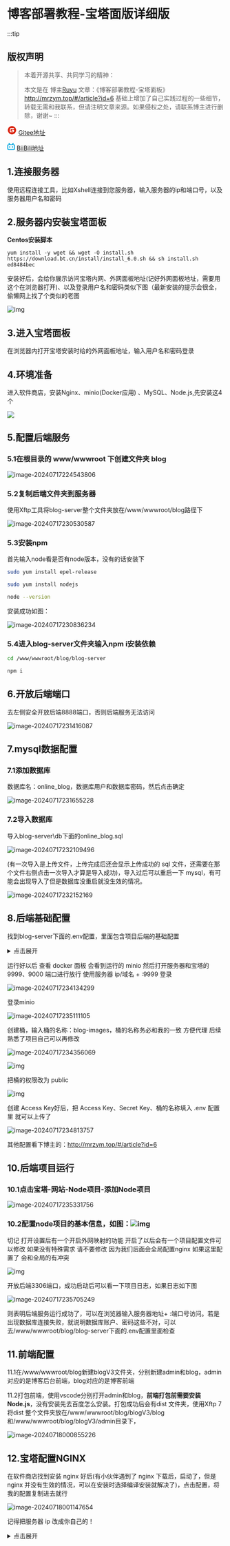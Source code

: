 <!-- ---
id: xiaoblog
title: 小张的个人博客
slug: /blog/xiao-zhangs-blog
date: 2024-08-14
authors: xxx
description: 这是一个示例文档。
tags: [随笔, code, backup]
keywords: [随笔, code, backup]
2
--- -->

# 博客部署教程-宝塔面版详细版

:::tip
## 版权声明[](https://wiki.onedayxyy.cn/blog#版权声明)

> 本着开源共享、共同学习的精神：
>
> 本文是在 博主[Ruyu](http://mrzym.top/) 文章：《博客部署教程-宝塔面板》http://mrzym.top/#/article?id=6 基础上增加了自己实践过程的一些细节，转载无需和我联系，但请注明文章来源。如果侵权之处，请联系博主进行删除，谢谢~
:::

<svg t="1716800756587" class="icon" viewBox="0 0 1024 1024" version="1.1" xmlns="http://www.w3.org/2000/svg" p-id="3176" width="22" height="22"><path d="M512 960c-246.4 0-448-201.6-448-448s201.6-448 448-448 448 201.6 448 448-201.6 448-448 448z" fill="#D81E06" p-id="3177"></path><path d="M721.664 467.968h-235.52a22.272 22.272 0 0 0-20.736 20.736v51.776c0 10.368 10.368 20.736 20.736 20.736H628.48c10.368 0 20.736 10.304 20.736 20.672v10.368c0 33.664-28.48 62.08-62.144 62.08H392.896a22.272 22.272 0 0 1-20.672-20.672V436.928c0-33.664 28.48-62.08 62.08-62.08h287.36a22.272 22.272 0 0 0 20.736-20.736v-51.84a22.272 22.272 0 0 0-20.736-20.672h-287.36A152.96 152.96 0 0 0 281.6 434.368v287.36c0 10.304 10.368 20.672 20.736 20.672h302.848c75.072 0 137.216-62.08 137.216-137.216v-116.48a22.272 22.272 0 0 0-20.736-20.736z" fill="#FFFFFF" p-id="3178"></path></svg> [Gitee地址](https://gitee.com/mrzym/stable-version-of-blog)

<svg t="1676025513460" class="icon" viewBox="0 0 1129 1024" version="1.1" xmlns="http://www.w3.org/2000/svg" p-id="2745" width="18" height="18"><path d="M234.909 9.656a80.468 80.468 0 0 1 68.398 0 167.374 167.374 0 0 1 41.843 30.578l160.937 140.82h115.07l160.936-140.82a168.983 168.983 0 0 1 41.843-30.578A80.468 80.468 0 0 1 930.96 76.445a80.468 80.468 0 0 1-17.703 53.914 449.818 449.818 0 0 1-35.406 32.187 232.553 232.553 0 0 1-22.531 18.508h100.585a170.593 170.593 0 0 1 118.289 53.109 171.397 171.397 0 0 1 53.914 118.288v462.693a325.897 325.897 0 0 1-4.024 70.007 178.64 178.64 0 0 1-80.468 112.656 173.007 173.007 0 0 1-92.539 25.75h-738.7a341.186 341.186 0 0 1-72.421-4.024A177.835 177.835 0 0 1 28.91 939.065a172.202 172.202 0 0 1-27.36-92.539V388.662a360.498 360.498 0 0 1 0-66.789A177.03 177.03 0 0 1 162.487 178.64h105.414c-16.899-12.07-31.383-26.555-46.672-39.43a80.468 80.468 0 0 1-25.75-65.984 80.468 80.468 0 0 1 39.43-63.57M216.4 321.873a80.468 80.468 0 0 0-63.57 57.937 108.632 108.632 0 0 0 0 30.578v380.615a80.468 80.468 0 0 0 55.523 80.469 106.218 106.218 0 0 0 34.601 5.632h654.208a80.468 80.468 0 0 0 76.444-47.476 112.656 112.656 0 0 0 8.047-53.109v-354.06a135.187 135.187 0 0 0 0-38.625 80.468 80.468 0 0 0-52.304-54.719 129.554 129.554 0 0 0-49.89-7.242H254.22a268.764 268.764 0 0 0-37.82 0z m0 0" fill="#20B0E3" p-id="2746"></path><path d="M348.369 447.404a80.468 80.468 0 0 1 55.523 18.507 80.468 80.468 0 0 1 28.164 59.547v80.468a80.468 80.468 0 0 1-16.094 51.5 80.468 80.468 0 0 1-131.968-9.656 104.609 104.609 0 0 1-10.46-54.719v-80.468a80.468 80.468 0 0 1 70.007-67.593z m416.02 0a80.468 80.468 0 0 1 86.102 75.64v80.468a94.148 94.148 0 0 1-12.07 53.11 80.468 80.468 0 0 1-132.773 0 95.757 95.757 0 0 1-12.875-57.133V519.02a80.468 80.468 0 0 1 70.007-70.812z m0 0" fill="#20B0E3" p-id="2747"></path></svg> [BiiBili地址](https://space.bilibili.com/419858932?spm_id_from=333.1007.0.0)

## 1.连接服务器

使用远程连接工具，比如Xshell连接到您服务器，输入服务器的ip和端口号，以及服务器用户名和密码

## 2.服务器内安装宝塔面板

**Centos安装脚本**

```shell
yum install -y wget && wget -O install.sh https://download.bt.cn/install/install_6.0.sh && sh install.sh ed8484bec
```

安装好后，会给你展示访问宝塔内网、外网面板地址(记好外网面板地址，需要用这个在浏览器打开)、以及登录用户名和密码类似下图（最新安装的提示会很全，偷懒网上找了个类似的老图

![img](http://img.mrzym.top/Fvo6Ml5xmLepLTPm9B7Ep4jS39cw)

## 3.进入宝塔面板

在浏览器内打开宝塔安装时给的外网面板地址，输入用户名和密码登录

## 4.环境准备

进入软件商店，安装Nginx、minio(Docker应用) 、MySQL、Node.js,先安装这4个

![](https://ice.frostsky.com/2024/08/05/3abd5c2b5e70f7698ee72fd501e5d5b3.png)

## 5.配置后端服务

### 5.1在根目录的 www/wwwroot 下创建文件夹 blog

![image-20240717224543806](https://ice.frostsky.com/2024/08/05/921aefde711c810ab433bfdc50e9d280.png)

### 5.2复制后端文件夹到服务器

使用Xftp工具将blog-server整个文件夹放在/www/wwwroot/blog路径下

![image-20240717230530587](https://ice.frostsky.com/2024/08/05/1887af1ef9c30e6970ce188074af4c8f.png)

### 5.3安装npm

首先输入node看是否有node版本，没有的话安装下

```sh
sudo yum install epel-release 

sudo yum install nodejs 

node --version
```

安装成功如图：

![image-20240717230836234](https://ice.frostsky.com/2024/08/05/c3782d21a5188bd57783b5948c52389f.png)



### 5.4进入blog-server文件夹输入npm i安装依赖

```sh
cd /www/wwwroot/blog/blog-server
```

```sh
npm i
```

## 6.开放后端端口

去左侧安全开放后端8888端口，否则后端服务无法访问

![image-20240717231416087](https://ice.frostsky.com/2024/08/05/7ae3f796628b89c1fc0342e703ba3241.png)

## 7.mysql数据配置

### 7.1添加数据库

数据库名：online_blog，数据库用户和数据库密码，然后点击确定

![image-20240717231655228](https://ice.frostsky.com/2024/08/05/77b7f87c256815ef8ce56aa2352f504e.png)

### 7.2导入数据库

导入blog-server\db下面的online_blog.sql

![image-20240717232109496](https://ice.frostsky.com/2024/08/05/93f3b2e69fba7a993e090fb8527cc128.png)

(有一次导入是上传文件，上传完成后还会显示上传成功的 sql 文件，还需要在那个文件右侧点击一次导入才算是导入成功)，导入过后可以重启一下 mysql，有可能会出现导入了但是数据库没重启就没生效的情况。

![image-20240717232152169](https://ice.frostsky.com/2024/08/05/5d6dab8f9b1d3ee817519e5e6864fe71.png)

## 8.后端基础配置

找到blog-server下面的.env配置，里面包含项目后端的基础配置
<details >
  <summary>点击展开</summary>
```java
# node项目启动端口号
APP_PORT = 8888
# 数据库地址
MYSQL_HOST = 您的服务器ip
# 数据库端口号
MYSQL_PORT = 3306
# 数据库连接名
MYSQL_USER = online_blog
# 数据库密码
MYSQL_PASSWORD = 您创建数据库的密码，可以在宝塔数据库面板看到
# 数据库名称
MYSQL_DB = online_blog
# 超级管理员密码 超级管理员账户默认是admin 密码在这里自定义，然后通过管理员给你自己角色来获得修改权限
ADMIN_PASSWORD = ''

# 七牛云 AK
ACCESSKEY = ''
# 七牛云 SK
SECRETKEY = ''
# 七牛云存储空间名称
BUCKET = ''

# minio config 需要使用minio的就配置一下
# minio AK
MINIO_ACCESSKEY = ''

# minio SK
MINIO_SECRETKEY = ''

# minio bucket(也就是minio桶的名称)
MINIO_BUCKET = 'blog-images'

# minio服务地址，直接写服务器地址，或者是网址就行，比如我的是admin.seasir.top，不能带http://或者是https:// minio 会自动带
MINIO_PATH = 'admin.seasir.top'

# 本地:local   七牛云:qiniu   在线云服务器：online    minio服务器：minio
UPLOADTYPE = 'minio'

# 服务器地址 用于拼接图片显示 可以使用七牛云测试域名 前面请带上http://或者https://根据实际情况带上
# 本地就是 'http://127.0.0.1:8888/' 像使用了七牛云绑定了自己的二级域名 博主的图片域名 'http://img.mrzym.top/'
# 具体如何设置二级域名 可以百度 七牛云文档也有教程 如果嫌麻烦 可以使用minio 只需要在自己的服务器上装一个就行 请看博客部署教程
BASEURL = 'http://www.seasir.top'

# JWT密钥
JWT_SECRET = blog
```
</details>

## 9.配置文件上传方式

文件上传推荐先使用 minio 上传，上传模式选择 minio

minio 安装方式：首先下载 docker 在软件安装面板搜来装就行。如果装不了就在安装面板选择使用命令行的方式安装

在宝塔里打开终端或者xshell终端执行下载 minio 的操作，然后使用 docker 运行 minio

<details >
  <summary>点击展开</summary>
```dockerfile
// 1、安装minio
docker pull minio/minio
// 2、运行 minio
// docker 运行minio 修改下面的user 和 password 那个就是minio登录账户密码 可以改成自己记得住的
docker run --name minio \
-p 9000:9000 \
-p 9999:9999 \
-d --restart=always \
-e "MINIO_ROOT_USER=minio" \
-e "MINIO_ROOT_PASSWORD=minio@123" \
-v /home/minio/data:/data \
-v /home/minio/config:/root/.minio \
minio/minio server /data \
--console-address '0.0.0.0:9999'
```
</details>

运行好以后 查看 docker 面板 会看到运行的 minio 然后打开服务器和宝塔的 9999、9000 端口进行放行 使用服务器 ip/域名 + :9999 登录

![image-20240717234134299](https://ice.frostsky.com/2024/08/05/510c2dfc863e6b72a2657bd62e20f95b.png)

登录minio

![image-20240717235111105](https://ice.frostsky.com/2024/08/05/14492b01c28ff87ba488c79f56af683b.png)

创建桶，输入桶的名称：blog-images，桶的名称务必和我的一致 方便代理 后续熟悉了项目自己可以再修改

![image-20240717234356069](https://ice.frostsky.com/2024/08/05/37981ea233fe07637b5ef2d2640e370c.png)

![img](http://mrzym.top/blog-images/GpoBaNhKRrSx)

把桶的权限改为 public

![img](http://mrzym.top/blog-images/wCePuROQCRvf)

创建 Access Key好后，把 Access Key、Secret Key、桶的名称填入 .env 配置里 就可以上传了

![image-20240717234813757](https://ice.frostsky.com/2024/08/05/e4172c6e0bbeab0e288859d37cc887f6.png)

其他配置看下博主的：http://mrzym.top/#/article?id=6

## 10.后端项目运行

### 10.1点击宝塔-网站-Node项目-添加Node项目

![image-20240717235331756](https://ice.frostsky.com/2024/08/05/606659e6091bd2db214d5ad9e4ce8518.png)

### 10.2配置node项目的基本信息，如图：![img](http://mrzym.top/blog-images/bPfmRfIXxjej)

切记 打开设置后有一个开启外网映射的功能 开启了以后会有一个项目配置文件可以修改 如果没有特殊需求 请不要修改 因为我们后面会全局配置nginx 如果这里配置了 会和全局的有冲突

![img](http://mrzym.top/blog-images/wyeBASGdgRWi)

开放后端3306端口，成功启动后可以看一下项目日志，如果日志如下图

![image-20240717235705249](https://ice.frostsky.com/2024/08/05/8735d0523c06286da7df77bab18a07b2.png)

则表明后端服务运行成功了，可以在浏览器输入服务器地址+ :端口号访问。若是出现数据库连接失败，就说明数据库账户、密码这些不对，可以去/www/wwwroot/blog/blog-server下面的.env配置里面检查

## 11.前端配置

11.1在/www/wwwroot/blog新建blogV3文件夹，分别新建admin和blog，admin对应的是博客后台前端，blog对应的是博客前端

11.2打包前端，使用vscode分别打开admin和blog，**前端打包前需要安装Node.js**，没有安装先去百度怎么安装。打包成功后会有dist 文件夹，使用Xftp 7将dist 整个文件夹放在/www/wwwroot/blog/blogV3/blog和/www/wwwroot/blog/blogV3/admin目录下，

![image-20240718000855226](https://ice.frostsky.com/2024/08/05/171cfcbd36272c3c4f7feae8735e47af.png)

## 12.宝塔配置NGINX

在软件商店找到安装 nginx 好后(有小伙伴遇到了 nginx 下载后，启动了，但是 nginx 并没有生效的情况，可以在安装时选择编译安装就解决了)，点击配置，将我的配置复制进去就行

![image-20240718001147654](https://ice.frostsky.com/2024/08/05/a1d1b2b2ecd3a271a555ba851a866f92.png)

记得把服务器 ip 改成你自己的！
<details >
  <summary>点击展开</summary>
```nginx
user www www;
worker_processes auto;
error_log /www/wwwlogs/nginx_error.log crit;
pid /www/server/nginx/logs/nginx.pid;
worker_rlimit_nofile 51200;

stream {
  log_format tcp_format '$time_local|$remote_addr|$protocol|$status|$bytes_sent|$bytes_received|$session_time|$upstream_addr|$upstream_bytes_sent|$upstream_bytes_received|$upstream_connect_time';

  access_log /www/wwwlogs/tcp-access.log tcp_format;
  error_log /www/wwwlogs/tcp-error.log;
  include /www/server/panel/vhost/nginx/tcp/*.conf;
}

events {
  use epoll;
  worker_connections 51200;
  multi_accept on;
}

http {
  include mime.types;
  #include luawaf.conf;

  include proxy.conf;
  lua_package_path "/www/server/nginx/lib/lua/?.lua;;";

  default_type application/octet-stream;

  server_names_hash_bucket_size 512;
  client_header_buffer_size 32k;
  large_client_header_buffers 4 32k;
  client_max_body_size 50m;

  sendfile on;
  tcp_nopush on;

  keepalive_timeout 60;

  tcp_nodelay on;

  fastcgi_connect_timeout 300;
  fastcgi_send_timeout 300;
  fastcgi_read_timeout 300;
  fastcgi_buffer_size 64k;
  fastcgi_buffers 4 64k;
  fastcgi_busy_buffers_size 128k;
  fastcgi_temp_file_write_size 256k;
  fastcgi_intercept_errors on;

  gzip on;
  gzip_min_length 1k;
  gzip_buffers 4 16k;
  gzip_http_version 1.1;
  gzip_comp_level 2;
  gzip_types text/plain application/javascript application/x-javascript text/javascript text/css application/xml;
  gzip_vary on;
  gzip_proxied expired no-cache no-store private auth;
  gzip_disable "MSIE [1-6]\.";

  limit_conn_zone $binary_remote_addr zone=perip:10m;
  limit_conn_zone $server_name zone=perserver:10m;

  server_tokens off;
  access_log off;

  # 数据库面板
  server {
    listen 888;
    server_name phpmyadmin;
    index index.html index.htm index.php;
    root /www/server/phpmyadmin;
    location ~ /tmp/ {
      return 403;
    }

    #error_page   404   /404.html;
    include enable-php.conf;

    location ~ .*\.(gif|jpg|jpeg|png|bmp|swf)$ {
      expires 30d;
    }

    location ~ .*\.(js|css)?$ {
      expires 12h;
    }

    location ~ /\. {
      deny all;
    }

    access_log /www/wwwlogs/access.log;
  }

  server {
    listen 80;
    server_name localhost;
    # 博客前台前端静态资源
    location / {
      root /www/wwwroot/blog/blogV3/blog/dist;
      index index.html index.htm;
      #history模式
      try_files $uri $uri/ /index.html;
    }

    # 小表情
    location /emoji {
      alias /www/wwwroot/emoji;
      autoindex on;
    }

    location /ws/ {
        proxy_pass http://服务器ip/:8889;
        # 后端WebSocket服务器的地址和端口
        proxy_http_version 1.1; 
        proxy_set_header Upgrade $http_upgrade;
        proxy_set_header Connection "Upgrade";
        proxy_set_header Host $host; 
        proxy_cache_bypass $http_upgrade; 
    }

    # 服务器存储图片
    location /online {
      alias /www/wwwroot/blog/blogServer/src/upload/online;
      autoindex on;
    }
    # 后端服务代理
    location /api/ {
      proxy_pass http://服务器ip:8888/; # 服务端代理地址 或者是域名(域名解析以后要能指向服务器ip)
      proxy_set_header Host $host; # 获取用户真实ip
      proxy_set_header X-Real-IP $remote_addr;
      proxy_set_header X-Forwarded-For $proxy_add_x_forwarded_for;
    }
    # gitee 代理
    location /gitee/ {
      proxy_pass https://gitee.com/mrzym/; # 改成你的gitee面板地址
    }
    # minio 代理
    location /blog-images {
      proxy_pass http://服务器ip:9000/blog-images;
    }
    # 网易云音乐 代理
    location /wapi/ {
      proxy_pass http://服务器ip:3000/;
    }
  }
  
  server {
        listen 80;
        server_name admin.seasir.top;  #后台域名

       # 后台前端静态资源
    location / {
      root /www/wwwroot/blog/blogV3/admin/dist;
      index index.html index.htm;
      #history模式
      try_files $uri $uri/ /index.html;
    }
    
    # 小表情
    location /emoji {
      alias /www/wwwroot/emoji;
      autoindex on;
    }
    
    location /ws/ {
        # 后端WebSocket服务器的地址和端口
        proxy_pass http://服务器ip/:8889;
        proxy_http_version 1.1; 
        proxy_set_header Upgrade $http_upgrade;
        proxy_set_header Connection "Upgrade";
        proxy_set_header Host $host; 
        proxy_cache_bypass $http_upgrade; 
    }
    
    # 服务器存储图片
    location /online {
      root /www/wwwroot/blog/blog-server/src/upload/local;
      autoindex on;
    }
    
    # gitee 代理
    location /gitee/ {
      proxy_pass https://gitee.com/mrzym/; # 改成你的gitee面板地址
    }
    
    # minio 代理
    location /blog-images {
      proxy_pass http://服务器ip:9000/blog-images;
    }

    # 网易云音乐 代理
    location /wapi/ {
      proxy_pass http://服务器ip:3000/;
    }
    
    # 后端服务代理
    location /api/ {
      proxy_pass http://服务器ip:8888/; # 服务端代理地址 或者是域名(域名解析以后要能指向服务器ip)
      proxy_set_header Host $host; # 获取用户真实ip
      proxy_set_header X-Real-IP $remote_addr;
      proxy_set_header X-Forwarded-For $proxy_add_x_forwarded_for;
    }
  }
  # include /www/server/panel/vhost/nginx/*.conf;
}
```
</details>

## 12.部署音乐后端

1. 拉取镜像

```dockerfile
docker pull binaryify/netease_cloud_music_api
```

2.运行

```dockerfile
docker run -p 3000:3000 --name netease_cloud_music_api -d binaryify/netease_cloud_music_api
```

3.nginx配置

```nginx
# 网易云音乐 代理
    location /wapi/ {
      proxy_pass http://服务器ip:3000/;
    }
```

4.开放端口，重启nginx

![image-20240716193550090](https://ice.frostsky.com/2024/08/05/b09b9e90e81d6dcc6e9651b4c5f3c458.png)

## 13.部署websocket

进入 blog-v3\src\components\ChatRoom\index.vue组件，填写服务器ip+端口，端口对应的就是nginx配置后端WebSocket服务器的地址和端口

```javascript
const initWebsocket = async (isReconnect = false) => {
  isConnecting.value = true;

  // 如果说发现了异常 断开连接了 之前的websocket 还在的话就清空 重连
  if (websocket) {
    websocket.close();
    websocket = null;
  }
  websocket = new WebSocket("ws://服务器ip:8889/ws/");
  // websocket = new WebSocket("ws://localhost:8889/");
  // localhost表示在本地 线上需要用nginx代理一下 代理在博客部署nginx配置里有
  省略.....
};
```

## 

## 常见问题

## 1.数据库名称和密码都是对是，报错找不到ws模块解决

![image-20240716002728316](https://ice.frostsky.com/2024/08/05/f4c1ac492763ccc791578284f2086671.png)

解决 linux 下安装 node 报错： command not found：https://cloud.tencent.com/developer/article/1979850

```javascript
sudo yum install epel-release 

sudo yum install nodejs 

node --version
```



![image-20240716002853805](https://ice.frostsky.com/2024/08/05/460a3f7903ddfc2439aa7acc23adcb1a.png)

cd进入/www/wwwroot/blog/blog-server                  输入：npm i

![](https://ice.frostsky.com/2024/08/05/0ad736bea60a83b91f0727b5c44f3e6a.png)

![image-20240716003311712](https://ice.frostsky.com/2024/08/05/f29d750ad80f48039d82aef826e7026d.png)

![image-20240716003120393](https://ice.frostsky.com/2024/08/05/c2275e8166cb053c2eaccdfc6f639a94.png)



## 2.admin后台提示报错502原因以及解决方案

![image-20240716123954843](https://ice.frostsky.com/2024/08/05/6a640ea2c2df99bffbf3aa92098f1f52.png)

原因：nginx后端服务代理端口配置错误，改成正确的端口号，改完重启nginx服务！

![image-20240716124128443](https://ice.frostsky.com/2024/08/05/6d0b59ab53f2959d2efc29ee3bea0b45.png)

![image-20240716124147746](https://ice.frostsky.com/2024/08/05/516cae106ae592e5fbd8512a2b01aaa1.png)



## 3.注册好的账号登录后台前端无限循环返回404

原因：是因为没有配置giree代理，需要配置nginx的gitee代理：

```javascript
#gitee 代理
location /gitee/ {
  proxy_pass https://gitee.com/mrzym/; # 改成你的gitee面板地址
}
```

![image-20240716124352821](https://ice.frostsky.com/2024/08/05/c1a0ba9b4628ffa17454b3802e08d133.png)



## 4.解决minio上传图片时报404

原因是后端.env加上了端口，去掉即可，改成重启node后端服务

![image-20240716130406365](https://ice.frostsky.com/2024/08/05/b071b407c6183a46ed407a6b3b8c2761.png)

![image-20240716130607123](https://ice.frostsky.com/2024/08/05/cc65ff7f6f0ad18e3d6c96a95027c86f.png)

![image-20240716130529679](https://ice.frostsky.com/2024/08/05/f5b00ef202daa81c77e3e9eb5719d8b0.png)





## 5.图片上传成功，但是图片是加载失败的，如图：

原因是nginx端口配置错误，访问minio页面是9999端口 访问它的图片服务是9000，改完重启后端服务

![image-20240716125929914](https://ice.frostsky.com/2024/08/05/d77fa2c277ef2735370db9a4ecbbf55c.png)

![image-20240716125813655](https://ice.frostsky.com/2024/08/05/8d2212fa9685e324c769efe86c356b98.png)

## 6.解决即时聊天获取getChatlist接口报错500问题

![](https://ice.frostsky.com/2024/08/05/3107e50b95b333cb2b2b5d20a3ed5a46.png)

原因是找不到这个用户id,去注册一个用户就行，或者给这个用户管理员权限；还不行的话清除聊天记录和下线，刷新网页再试试

![image-20240720012342092](https://ice.frostsky.com/2024/08/05/0abb7b0e79bcce69058493fd49a004ff.png)